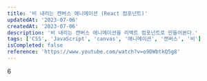 ```yaml
---
title: '비 내리는 캔버스 애니메이션 (React 컴포넌트)'
updatedAt: '2023-07-06'
createdAt: '2023-07-06'
description: '비 내리는 캔버스 애니메이션을 리액트 컴포넌트로 만들어본다.'
tags: ['CSS', 'JavaScript', 'canvas', '애니메이션', '캔버스', '비']
isCompleted: false
reference: 'https://www.youtube.com/watch?v=o9DWbtkQ5g8'
---
```


6
